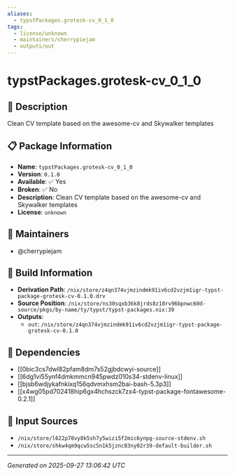 ```yaml
---
aliases:
  - typstPackages.grotesk-cv_0_1_0
tags:
  - license/unknown
  - maintainers/cherrypiejam
  - outputs/out
---
```


# typstPackages.grotesk-cv_0_1_0

## 📝 Description

Clean CV template based on the awesome-cv and Skywalker templates

## 📋 Package Information

- **Name**: `typstPackages.grotesk-cv_0_1_0`
- **Version**: `0.1.0`
- **Available**: ✅ Yes
- **Broken**: ✅ No
- **Description**: Clean CV template based on the awesome-cv and Skywalker templates
- **License**: `unknown`
## 👥 Maintainers

- @cherrypiejam


## 🔧 Build Information

- **Derivation Path**: `/nix/store/z4qn374vjmzindmk91iv6cd2vzjm1igr-typst-package-grotesk-cv-0.1.0.drv`
- **Source Position**: `/nix/store/ns30sqxb36k8jrds8z18rv96bpnwc60d-source/pkgs/by-name/ty/typst/typst-packages.nix:39`
- **Outputs**:
  - `out`:  `/nix/store/z4qn374vjmzindmk91iv6cd2vzjm1igr-typst-package-grotesk-cv-0.1.0`

## 🔗 Dependencies

- [[0bic3cs7dwl82pfam8dm7s52gjbdcwyi-source]]
- [[6dg1vi55ynf4dmkmmcn945pwdz010s34-stdenv-linux]]
- [[bjsb6wdjykafnkixq156qdvmxhsm2bai-bash-5.3p3]]
- [[x4wg05pd702418hip6gx4hchszck7zx4-typst-package-fontawesome-0.2.1]]

## 📁 Input Sources

- `/nix/store/l622p70vy8k5sh7y5wizi5f2mic6ynpg-source-stdenv.sh`
- `/nix/store/shkw4qm9qcw5sc5n1k5jznc83ny02r39-default-builder.sh`

---
*Generated on 2025-09-27 13:06:42 UTC*
